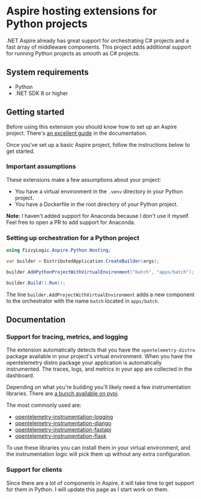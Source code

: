 # Aspire hosting extensions for Python projects

.NET Aspire already has great support for orchestrating C# projects and a fast array of middleware components.
This project adds additional support for running Python projects as smooth as C# projects.

## System requirements

- Python
- .NET SDK 8 or higher

## Getting started

Before using this extension you should know how to set up an Aspire project.
There's [an excellent guide](https://learn.microsoft.com/en-us/dotnet/aspire/get-started/build-your-first-aspire-app?tabs=visual-studio) in the documentation.

Once you've set up a basic Aspire project, follow the instructions below to get started.

### Important assumptions

These extensions make a few assumptions about your project:

- You have a virtual environment in the `.venv` directory in your Python project.
- You have a Dockerfile in the root directory of your Python project.

**Note:** I haven't added support for Anaconda because I don't use it myself. Feel free to open a PR to add support for Anaconda.

### Setting up orchestration for a Python project

```csharp
using FizzyLogic.Aspire.Python.Hosting;

var builder = DistributedApplication.CreateBuilder(args);

builder.AddPythonProjectWithVirtualEnvironment("batch", "apps/batch");

builder.Build().Run();
```

The line `builder.AddProjectWithVirtualEnvironment` adds a new component to the orchestrator with the name `batch` located in `apps/batch`.

## Documentation

### Support for tracing, metrics, and logging

The extension automatically detects that you have the `opentelemetry-distro` package available in your project's virtual environment.
When you have the opentelemetry distro package your application is automatically instrumented. The traces, logs, and metrics in your
app are collected in the dashboard.

Depending on what you're building you'll likely need a few instrumentation libraries. There are [a bunch available on pypi](https://pypi.org/search/?q=opentelemetry-instrumentation).

The most commonly used are:

- [opentelemetry-instrumentation-logging](https://pypi.org/project/opentelemetry-instrumentation-logging/)
- [opentelemetry-instrumentation-django](https://pypi.org/project/opentelemetry-instrumentation-django/)
- [opentelemetry-instrumentation-fastapi](https://pypi.org/project/opentelemetry-instrumentation-fastapi/)
- [opentelemetry-instrumentation-flask](https://pypi.org/project/opentelemetry-instrumentation-flask/)

To use these libraries you can install them in your virtual environment, and the instrumentation logic will pick them up without any extra configuration.

### Support for clients

Since there are a lot of components in Aspire, it will take time to get support for them in Python.
I will update this page as I start work on them.
